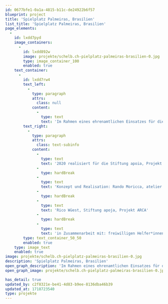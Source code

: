 ```yaml
---
id: 0677bfe1-0a1a-4815-b11c-de24922b6f57
blueprint: project
title: 'Spielplatz Palmeiras, Brasilien'
list_title: 'Spielplatz Palmeiras, Brasilien'
page_elements:
  -
    id: lxdd7pyd
    image_containers:
      -
        id: lxdd892w
        image: projekte/schelb.ch-pielplatz-palmeiras-brasilien-0.jpg
        type: image_container_100
        enabled: true
    text_container:
      -
        id: lxdd7rw4
        text_left:
          -
            type: paragraph
            attrs:
              class: null
            content:
              -
                type: text
                text: 'Im Rahmen eines ehrenamtlichen Einsatzes für die Stiftung apoia entsteht der erste öffentliche Spielplatz des Städtchens Palmeiras.'
        text_right:
          -
            type: paragraph
            attrs:
              class: text-subinfo
            content:
              -
                type: text
                text: '2020 realisiert für die Stiftung apoia, Projekt ARCA'
              -
                type: hardBreak
              -
                type: text
                text: 'Konzept und Realisation: Rando Moricca, atelier schelb+partner ag'
              -
                type: hardBreak
              -
                type: text
                text: 'Rico Wüest, Stiftung apoja, Projekt ARCA'
              -
                type: hardBreak
              -
                type: text
                text: 'in Zusammenarbeit mit: freiwilligen Helfer*innen aus Palmeiras'
        type: text_container_50_50
        enabled: true
    type: image_text
    enabled: true
image: projekte/schelb.ch-pielplatz-palmeiras-brasilien-0.jpg
description: 'Spielplatz Palmeiras, Brasilien'
open_graph_description: 'Im Rahmen eines ehrenamtlichen Einsatzes für die Stiftung apoia entsteht der erste öffentliche Spielplatz des Städtchens Palmeiras.'
open_graph_image: projekte/schelb.ch-pielplatz-palmeiras-brasilien-0.jpg

has_detail: true
updated_by: c2f8321e-be41-4d83-b9ee-8136dba46b39
updated_at: 1718723540
type: projekte
---
```

